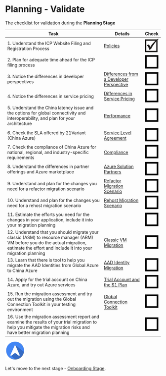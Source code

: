 <properties
	pageTitle="Global Customer Playbook planning-validate "
	description="Global Customer Playbook planning-validate"
	services="global-customer-playbook"
	documentationCenter=""
	authors="jtong"
	manager="edwinc"
	editor=""
	tags="global-customer-playbook"/>

<tags
	ms.service="migration-lifecycle-planning"
	ms.workload=""
	ms.tgt_pltfrm=""
	ms.devlang="na"
	ms.topic="article"
	ms.date="11/21/2016"
	wacn.date="11/21/2016"
	wacn.lang=”en” 
	ms.author="jtong"/>

# Planning - Validate

The checklist for validation during the **Planning Stage**

Task | Details | Check
------------ | ------------ | ------------
1. Understand the ICP Website Filing and Registration Process | [Policies](/solutions/global-customer/planning/guidance/policies/) | ![d](/solutions/global-customer/media/check-box.png)
2. Plan for adequate time ahead for the ICP filing process |  | ![ud](/solutions/global-customer/media/empty-box.png)
3. Notice the differences in developer perspectives | [Differences from a Developer Perspective](/solutions/global-customer/planning/guidance/parity/) | ![ud](/solutions/global-customer/media/empty-box.png)
4. Notice the differences in service pricing | [Differences in Service Pricing](/solutions/global-customer/planning/guidance/parity/) | ![ud](/solutions/global-customer/media/empty-box.png)
5. Understand the China latency issue and the options for global connectivity and interoperability, and plan for your architecture | [Performance](/solutions/global-customer/planning/guidance/performance/) | ![ud](/solutions/global-customer/media/empty-box.png)
6. Check the SLA offered by 21Variant (China Azure) | [Service Level Agreement](/solutions/global-customer/planning/guidance/partners/) | ![ud](/solutions/global-customer/media/empty-box.png)
7. Check the compliance of China Azure for national, regional, and industry-specific requirements | [Compliance](/solutions/global-customer/planning/guidance/partners/) | ![ud](/solutions/global-customer/media/empty-box.png)
8. Understand the differences in partner offerings and Azure marketplace | [Azure Solution Partners](/solutions/global-customer/planning/guidance/partners/) | ![ud](/solutions/global-customer/media/empty-box.png)
9. Understand and plan for the changes you need for a refactor migration scenario | [Refactor Migration Scenario](/solutions/global-customer/planning/guidance/refactor-migration/) | ![ud](/solutions/global-customer/media/empty-box.png)
10. Understand and plan for the changes you need for a rehost migration scenario | [Rehost Migration Scenario](/solutions/global-customer/planning/guidance/rehost-migration/) | ![ud](/solutions/global-customer/media/empty-box.png)
11. Estimate the efforts you need for the changes in your application, include it into your migration planning |  | ![ud](/solutions/global-customer/media/empty-box.png)
12. Understand that you should migrate your classic (ASM) to resource manager (ARM) VM before you do the actual migration, estimate the effort and include it into your migration planning | [Classic VM Migration](/solutions/global-customer/other-migration-tools/) | ![ud](/solutions/global-customer/media/empty-box.png)
13. Learn that there is tool to help you migrate the AAD Identities from Global Azure to China Azure | [AAD Identity Migration](/solutions/global-customer/other-migration-tools/) | ![ud](/solutions/global-customer/media/empty-box.png)
14. Apply for the trial account on China Azure, and try out Azure services | [Trial Account and the $1 Plan](/solutions/global-customer/planning/guidance/partners) | ![ud](/solutions/global-customer/media/empty-box.png)
15. Run the migration assessment and try out the migration using the Global Connection Toolkit in your testing environment | [Global Connection Toolkit](/solutions/global-customer/migration-assistant) | ![ud](/solutions/global-customer/media/empty-box.png)
16. Use the migration assessment report and examine the results of your trial migration to help you mitigate the migration risks and have better migration planning |  | ![ud](/solutions/global-customer/media/empty-box.png)

![navigation](/solutions/global-customer/media/navigation.png)

Let's move to the next stage - [Onboarding Stage](/solutions/global-customer/onboarding/validate/).

 
